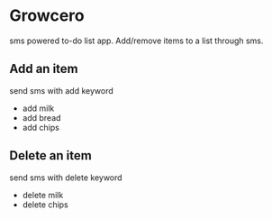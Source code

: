 # Growcero
sms powered to-do list app. Add/remove items to a list through sms.

## Add an item
send sms with add keyword
* add milk
* add bread
* add chips

## Delete an item
send sms with delete keyword
* delete milk
* delete chips
